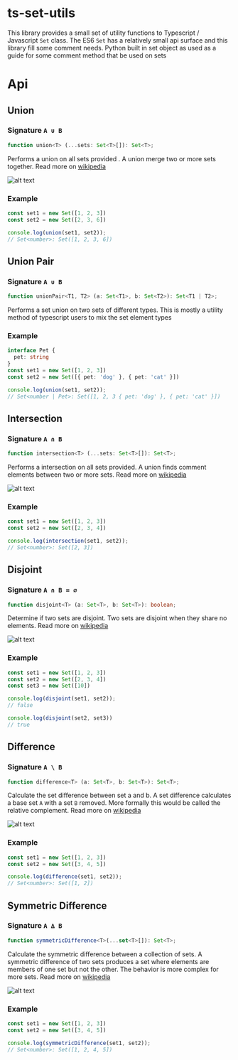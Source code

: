 # ts-set-utils

This library provides a small set of utility functions to Typescript / Javascript `Set` class. The ES6 `Set` has a relatively small api surface and this library fill some comment needs. Python built in set object as used as a guide for some comment method that be used on sets

# Api

## Union

### Signature `A ∪ B`
``` Typescript
function union<T> (...sets: Set<T>[]): Set<T>;
```

Performs a union on all sets provided . A union merge two or more sets together. Read more on [wikipedia](https://en.wikipedia.org/wiki/Union_(set_theory))

![alt text](https://upload.wikimedia.org/wikipedia/commons/3/30/Venn0111.svg "Set Union")


### Example
``` Typescript
const set1 = new Set([1, 2, 3])
const set2 = new Set([2, 3, 6])

console.log(union(set1, set2));
// Set<number>: Set([1, 2, 3, 6])
```

## Union Pair

### Signature `A ∪ B`
``` Typescript
function unionPair<T1, T2> (a: Set<T1>, b: Set<T2>): Set<T1 | T2>;
```

Performs a set union on two sets of different types. This is mostly a utility method of typescript users to mix the set element types

### Example
``` Typescript
interface Pet {
  pet: string
}
const set1 = new Set([1, 2, 3])
const set2 = new Set([{ pet: 'dog' }, { pet: 'cat' }])

console.log(union(set1, set2));
// Set<number | Pet>: Set([1, 2, 3 { pet: 'dog' }, { pet: 'cat' }])
```

## Intersection

### Signature `A ∩ B`
``` Typescript
function intersection<T> (...sets: Set<T>[]): Set<T>;
```

Performs a intersection on all sets provided. A union finds comment elements between two or more sets. Read more on [wikipedia](https://en.wikipedia.org/wiki/Intersection_(set_theory))

![alt text](https://upload.wikimedia.org/wikipedia/commons/9/99/Venn0001.svg "Set Intersection")

### Example
``` Typescript
const set1 = new Set([1, 2, 3])
const set2 = new Set([2, 3, 4])

console.log(intersection(set1, set2));
// Set<number>: Set([2, 3])
```

## Disjoint

### Signature `A ∩ B = ∅`
``` Typescript
function disjoint<T> (a: Set<T>, b: Set<T>): boolean;
```

Determine if two sets are disjoint. Two sets are disjoint when they share no elements. Read more on [wikipedia](https://en.wikipedia.org/wiki/Disjoint_sets)

![alt text](https://upload.wikimedia.org/wikipedia/commons/d/df/Disjunkte_Mengen.svg "Disjoint Sets")

### Example
``` Typescript
const set1 = new Set([1, 2, 3])
const set2 = new Set([2, 3, 4])
const set3 = new Set([10])

console.log(disjoint(set1, set2));
// false

console.log(disjoint(set2, set3))
// true
```

## Difference

### Signature `A \ B`
``` Typescript
function difference<T> (a: Set<T>, b: Set<T>): Set<T>;
```

Calculate the set difference between set a and b. A set difference calculates a base set `A` with a set `B` removed. More formally this would be called the relative complement. Read more on [wikipedia](https://en.wikipedia.org/wiki/Complement_(set_theory)#Relative_complement)

![alt text](https://upload.wikimedia.org/wikipedia/commons/5/5a/Venn0010.svg "Relative Complement")

### Example

``` Typescript
const set1 = new Set([1, 2, 3])
const set2 = new Set([3, 4, 5])

console.log(difference(set1, set2));
// Set<number>: Set([1, 2])
```

## Symmetric Difference

### Signature `A ∆ B`
``` Typescript
function symmetricDifference<T>(...set<T>[]): Set<T>;
```

Calculate the symmetric difference between a collection of sets. A symmetric difference of two sets produces a set where elements are members of one set but not the other. The behavior is more complex for more sets. Read more on [wikipedia](https://en.wikipedia.org/wiki/Symmetric_difference)

![alt text](https://upload.wikimedia.org/wikipedia/commons/4/46/Venn0110.svg "Symmetric Differnce")

### Example
``` Typescript
const set1 = new Set([1, 2, 3])
const set2 = new Set([3, 4, 5])

console.log(symmetricDifference(set1, set2));
// Set<number>: Set([1, 2, 4, 5])
```


